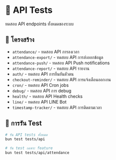 # 🔌 API Tests

ทดสอบ API endpoints ทั้งหมดของระบบ

## 📁 โครงสร้าง

- `attendance/` - ทดสอบ API การลงเวลา
- `attendance-export/` - ทดสอบ API การส่งออกข้อมูล
- `attendance-push/` - ทดสอบ API Push notifications
- `attendance-report/` - ทดสอบ API รายงาน
- `auth/` - ทดสอบ API การยืนยันตัวตน
- `checkout-reminder/` - ทดสอบ API การแจ้งเตือนออกงาน
- `cron/` - ทดสอบ API Cron jobs
- `debug/` - ทดสอบ API การ debug
- `health/` - ทดสอบ API Health checks
- `line/` - ทดสอบ API LINE Bot
- `timestamp-tracker/` - ทดสอบ API การติดตามเวลา

## 🧪 การรัน Test

```bash
# รัน API tests ทั้งหมด
bun test tests/api

# รัน test เฉพาะ feature
bun test tests/api/attendance
```
